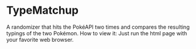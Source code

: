 # TypeMatchup
A randomizer that hits the PokéAPI two times and compares the resulting typings of the two Pokémon.
How to view it: Just run the html page with your favorite web browser.